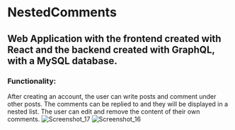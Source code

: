 # NestedComments
## Web Application with the frontend created with React and the backend created with GraphQL, with a MySQL database.

### Functionality:
After creating an account, the user can write posts and comment under other posts. The comments can be replied to and they will be displayed in a nested list.
The user can edit and remove the content of their own comments.
![Screenshot_17](https://github.com/magdaV24/NestedComments/assets/114444914/c1a3b63b-83fd-4bd2-985b-97561ef3beaf)
![Screenshot_16](https://github.com/magdaV24/NestedComments/assets/114444914/0a9f0f42-78d4-443b-80e1-c3dd782fa15a)
